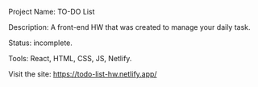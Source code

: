 Project Name: TO-DO List

Description: A front-end HW that was created to manage your daily task.

Status: incomplete.

Tools: React, HTML, CSS, JS, Netlify.

Visit the site: https://todo-list-hw.netlify.app/
